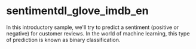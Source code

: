 # sentimentdl_glove_imdb_en
In this introductory sample, we'll try to predict a sentiment (positive or negative) for customer reviews. In the world of machine learning, this type of prediction is known as binary classification.
